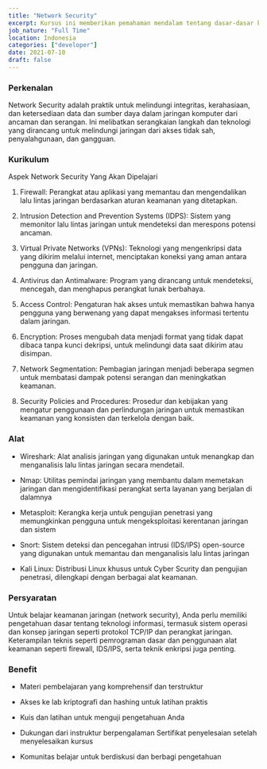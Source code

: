 ```yaml
---
title: "Network Security"
excerpt: Kursus ini memberikan pemahaman mendalam tentang dasar-dasar keamanan jaringan.
job_nature: "Full Time"
location: Indonesia
categories: ["developer"]
date: 2021-07-10
draft: false
---
```


### Perkenalan

Network Security adalah praktik untuk melindungi integritas, kerahasiaan, dan ketersediaan data dan sumber daya dalam jaringan komputer dari ancaman dan serangan. Ini melibatkan serangkaian langkah dan teknologi yang dirancang untuk melindungi jaringan dari akses tidak sah, penyalahgunaan, dan gangguan.


### Kurikulum

Aspek Network Security Yang Akan Dipelajari

1. Firewall: Perangkat atau aplikasi yang memantau dan mengendalikan lalu lintas jaringan berdasarkan aturan keamanan yang ditetapkan.

2. Intrusion Detection and Prevention Systems (IDPS): Sistem yang memonitor lalu lintas jaringan untuk mendeteksi dan merespons potensi ancaman.

3. Virtual Private Networks (VPNs): Teknologi yang mengenkripsi data yang dikirim melalui internet, menciptakan koneksi yang aman antara pengguna dan jaringan.

4. Antivirus dan Antimalware: Program yang dirancang untuk mendeteksi, mencegah, dan menghapus perangkat lunak berbahaya.

5. Access Control: Pengaturan hak akses untuk memastikan bahwa hanya pengguna yang berwenang yang dapat mengakses informasi tertentu dalam jaringan.

6. Encryption: Proses mengubah data menjadi format yang tidak dapat dibaca tanpa kunci dekripsi, untuk melindungi data saat dikirim atau disimpan.

7. Network Segmentation: Pembagian jaringan menjadi beberapa segmen untuk membatasi dampak potensi serangan dan meningkatkan keamanan.

8. Security Policies and Procedures: Prosedur dan kebijakan yang mengatur penggunaan dan perlindungan jaringan untuk memastikan keamanan yang konsisten dan terkelola dengan baik.

### Alat

- Wireshark: Alat analisis jaringan yang digunakan untuk menangkap dan menganalisis lalu lintas jaringan secara mendetail.

- Nmap: Utilitas pemindai jaringan yang membantu dalam memetakan jaringan dan mengidentifikasi perangkat serta layanan yang berjalan di dalamnya

- Metasploit: Kerangka kerja untuk pengujian penetrasi yang memungkinkan pengguna untuk mengeksploitasi kerentanan jaringan dan sistem

- Snort: Sistem deteksi dan pencegahan intrusi (IDS/IPS) open-source yang digunakan untuk memantau dan menganalisis lalu lintas jaringan

- Kali Linux: Distribusi Linux khusus untuk Cyber Scurity dan pengujian penetrasi, dilengkapi dengan berbagai alat keamanan.

### Persyaratan


Untuk belajar keamanan jaringan (network security), Anda perlu memiliki pengetahuan dasar tentang teknologi informasi, termasuk sistem operasi dan konsep jaringan seperti protokol TCP/IP dan perangkat jaringan. Keterampilan teknis seperti pemrograman dasar dan penggunaan alat keamanan seperti firewall, IDS/IPS, serta teknik enkripsi juga penting. 

### Benefit

- Materi pembelajaran yang komprehensif dan terstruktur

- Akses ke lab kriptografi dan hashing untuk latihan praktis

- Kuis dan latihan untuk menguji pengetahuan Anda

- Dukungan dari instruktur berpengalaman
Sertifikat penyelesaian setelah menyelesaikan kursus

- Komunitas belajar untuk berdiskusi dan berbagi pengetahuan
